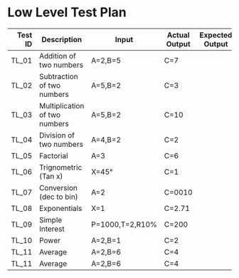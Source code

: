 # Low Level Test Plan
|Test ID   |Description   |Input   |Actual Output   |Expected Output   |
|--:|---|---|---|---|
|TL_01   |Addition of two numbers   |A=2,B=5   |C=7   |   |
|TL_02   |Subtraction of two numbers   |A=5,B=2   |C=3   |   |
|TL_03   |Multiplication of two numbers   |A=5,B=2   |C=10   |   |
|TL_04   |Division of two numbers   |A=4,B=2   |C=2   |   |
|TL_05   |Factorial   |A=3   | C=6  |   |
|TL_06   |Trignometric (Tan x)   | X=45°  |C=1   |   |
|TL_07   |Conversion (dec to bin)   |A=2  |C=0010  |   |
|TL_08   |Exponentials   |X=1    |C=2.71  |   |
|TL_09   |Simple Interest   |P=1000,T=2,R10%   |C=200   |   |
|TL_10   |Power   |A=2,B=1   |C=2   |   |
|TL_11   |Average   |A=2,B=6   |C=4   |   |
|TL_11   |Average   |A=2,B=6   |C=4   |   |
